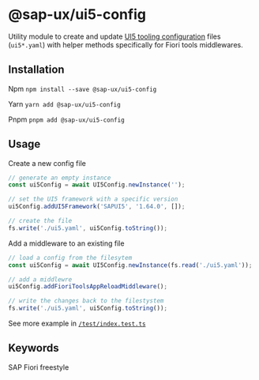 # @sap-ux/ui5-config
Utility module to create and update [UI5 tooling configuration](https://sap.github.io/ui5-tooling/pages/Configuration/) files (`ui5*.yaml`) with helper methods specifically for Fiori tools middlewares.

## Installation
Npm
`npm install --save @sap-ux/ui5-config`

Yarn
`yarn add @sap-ux/ui5-config`

Pnpm
`pnpm add @sap-ux/ui5-config`

## Usage

Create a new config file
```javascript
// generate an empty instance
const ui5Config = await UI5Config.newInstance('');

// set the UI5 framework with a specific version
ui5Config.addUI5Framework('SAPUI5', '1.64.0', []);

// create the file
fs.write('./ui5.yaml', ui5Config.toString());
```

Add a middleware to an existing file
```javascript
// load a config from the filesytem
const ui5Config = await UI5Config.newInstance(fs.read('./ui5.yaml'));

// add a middlewre
ui5Config.addFioriToolsAppReloadMiddleware();

// write the changes back to the filestystem
fs.write('./ui5.yaml', ui5Config.toString());
```

See more example in [`/test/index.test.ts`](./test/index.test.ts)

## Keywords
SAP Fiori freestyle
